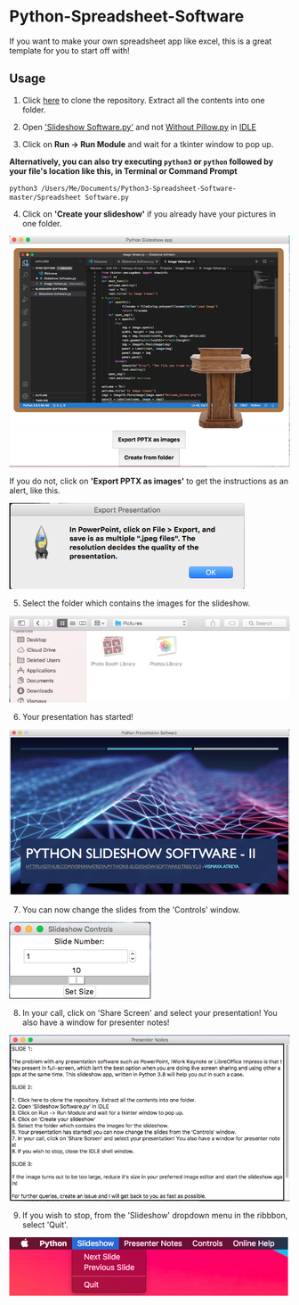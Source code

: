 # Python-Spreadsheet-Software
If you want to make your own spreadsheet app like excel, this is a great template for you to start off with!


## Usage

1. Click [here](https://github.com/VismayaAtreya/Python3-Spreadsheet-Software/archive/master.zip) to clone the repository. Extract all the contents into one folder.

2. Open ['Slideshow Software.py'](https://github.com/VismayaAtreya/Python3-Slideshow-Software/blob/master/Slideshow%20Software.py) and not [Without Pillow.py](https://github.com/VismayaAtreya/Python3-Slideshow-Software/blob/master/Without%20Pillow.py) in [IDLE](https://docs.python.org/3/library/idle.html)

3. Click on <b>Run -> Run Module</b> and wait for a tkinter window to pop up.

<b>Alternatively, you can also try executing `python3` or `python` followed by your file's location like this, in Terminal or Command Prompt</b>

```
python3 /Users/Me/Documents/Python3-Spreadsheet-Software-master/Spreadsheet Software.py
```

4. Click on <b>'Create your slideshow'</b> if you already have your pictures in one folder.

<img src="https://github.com/VismayaAtreya/Python3-Slideshow-Software/blob/master/User%20Guide%20Images/welcome_tk.png" alt="drawing" width="600"/>

If you do not, click on <b>'Export PPTX as images'</b> to get the instructions as an alert, like this.

![alert](https://github.com/VismayaAtreya/Python3-Slideshow-Software/blob/master/User%20Guide%20Images/alert.png)

5. Select the folder which contains the images for the slideshow.

![open_dir](https://github.com/VismayaAtreya/Python3-Slideshow-Software/blob/master/User%20Guide%20Images/open_dir.png)

6. Your presentation has started!

<img src="https://github.com/VismayaAtreya/Python3-Slideshow-Software/blob/master/User%20Guide%20Images/presentation.png" alt="drawing" width="600"/>

7. You can now change the slides from the 'Controls' window.

![controls](https://github.com/VismayaAtreya/Python3-Slideshow-Software/blob/master/User%20Guide%20Images/controls.png)

8. In your call, click on 'Share Screen' and select your presentation! You also have a window for presenter notes!

<img src="https://github.com/VismayaAtreya/Python3-Slideshow-Software/blob/master/User%20Guide%20Images/presenter_notes.png" alt="drawing" width="600"/>

9. If you wish to stop, from the 'Slideshow' dropdown menu in the ribbbon, select 'Quit'.

![slideshow_dropdown.png](https://github.com/VismayaAtreya/Python3-Slideshow-Software/blob/master/User%20Guide%20Images/slideshow_dropdown.png)
